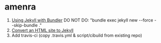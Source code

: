 # amenra

1. [Using Jekyll with Bundler](https://jekyllrb.com/tutorials/using-jekyll-with-bundler/) DO NOT DO: "bundle exec jekyll new --force --skip-bundle ."
1. [Convert an HTML site to Jekyll](https://jekyllrb.com/tutorials/convert-site-to-jekyll/)
1. Add travis-ci (copy .travis.yml & script/cibuild from existing repo)

